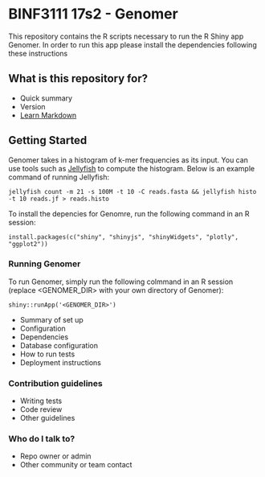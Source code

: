 # BINF3111 17s2 - Genomer

This repository contains the R scripts necessary to run the R Shiny app Genomer.
In order to run this app please install the dependencies following these instructions

## What is this repository for?

* Quick summary
* Version
* [Learn Markdown](https://bitbucket.org/tutorials/markdowndemo)

## Getting Started

Genomer takes in a histogram of k-mer frequencies as its input. You can use tools such as [Jellyfish](http://www.genome.umd.edu/jellyfish.html) to compute the histogram. Below is an example command of running Jellyfish:

```
jellyfish count -m 21 -s 100M -t 10 -C reads.fasta && jellyfish histo -t 10 reads.jf > reads.histo
```

To install the depencies for Genomre, run the following command in an R session:

```
install.packages(c("shiny", "shinyjs", "shinyWidgets", "plotly", "ggplot2"))
```

### Running Genomer

To run Genomer, simply run the following colmmand in an R session (replace <GENOMER_DIR> with your own directory of Genomer):

```
shiny::runApp('<GENOMER_DIR>')
```

* Summary of set up
* Configuration
* Dependencies
* Database configuration
* How to run tests
* Deployment instructions

### Contribution guidelines ###

* Writing tests
* Code review
* Other guidelines

### Who do I talk to? ###

* Repo owner or admin
* Other community or team contact